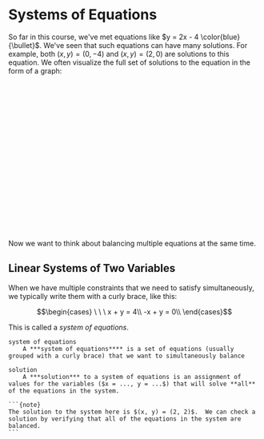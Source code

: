 # Systems of Equations

So far in this course, we've met equations like $y = 2x - 4 \color{blue}{\bullet}$.  We've seen that such equations can have many solutions.  For example, both $(x, y) = (0, -4)$ and $(x, y) = (2, 0)$ are solutions to this equation.  We often visualize the full set of solutions to the equation in the form of a graph:

<div id="calculator1" style="width: 90%; height: 300px; margin-left: auto; margin-right: auto;">
</div>

Now we want to think about balancing multiple equations at the same time.

## Linear Systems of Two Variables
When we have multiple constraints that we need to satisfy simultaneously, we typically write them with a curly brace, like this:

$$\begin{cases}
\ \ \ x + y = 4\\
-x + y = 0\\
\end{cases}$$

This is called a *system of equations*.

```{glossary}
system of equations
    A ***system of equations**** is a set of equations (usually grouped with a curly brace) that we want to simultaneously balance

solution
    A ***solution*** to a system of equations is an assignment of values for the variables ($x = ..., y = ...$) that will solve **all** of the equations in the system.
```

````{margin}
```{note}
The solution to the system here is $(x, y) = (2, 2)$.  We can check a solution by verifying that all of the equations in the system are balanced.
```
````

<script src="https://www.desmos.com/api/v1.6/calculator.js?apiKey=dcb31709b452b1cf9dc26972add0fda6"></script>

<script src="../../../scripts/Matrix Unit/1-systems-of-equations.js">
</script>